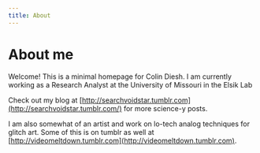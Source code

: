 ```yaml
---
title: About
---
```

# About me 


Welcome! This is a minimal homepage for Colin Diesh. I am currently working as a Research Analyst at the University of Missouri in the Elsik Lab



Check out my blog at [http://searchvoidstar.tumblr.com](http://searchvoidstar.tumblr.com/) for more science-y posts.


I am also somewhat of an artist and work on lo-tech analog techniques for glitch art. Some of this is on tumblr as well at [http://videomeltdown.tumblr.com](http://videomeltdown.tumblr.com).

